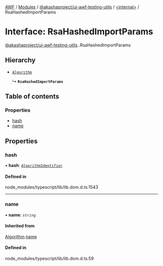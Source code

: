 [AWF](../README.md) / [Modules](../modules.md) / [@akashaproject/ui-awf-testing-utils](../modules/akashaproject_ui_awf_testing_utils.md) / [<internal\>](../modules/akashaproject_ui_awf_testing_utils._internal_.md) / RsaHashedImportParams

# Interface: RsaHashedImportParams

[@akashaproject/ui-awf-testing-utils](../modules/akashaproject_ui_awf_testing_utils.md).[<internal>](../modules/akashaproject_ui_awf_testing_utils._internal_.md).RsaHashedImportParams

## Hierarchy

- [`Algorithm`](akashaproject_ui_awf_testing_utils._internal_.Algorithm.md)

  ↳ **`RsaHashedImportParams`**

## Table of contents

### Properties

- [hash](akashaproject_ui_awf_testing_utils._internal_.RsaHashedImportParams.md#hash)
- [name](akashaproject_ui_awf_testing_utils._internal_.RsaHashedImportParams.md#name)

## Properties

### hash

• **hash**: [`AlgorithmIdentifier`](../modules/akashaproject_ui_awf_testing_utils._internal_.md#algorithmidentifier)

#### Defined in

node_modules/typescript/lib/lib.dom.d.ts:1543

___

### name

• **name**: `string`

#### Inherited from

[Algorithm](akashaproject_ui_awf_testing_utils._internal_.Algorithm.md).[name](akashaproject_ui_awf_testing_utils._internal_.Algorithm.md#name)

#### Defined in

node_modules/typescript/lib/lib.dom.d.ts:59
